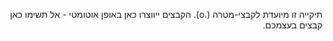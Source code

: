 <div dir="rtl">

תיקייה זו מיועדת לקבצי-מטרה (.o).
הקבצים ייווצרו כאן באופן אוטומטי - אל תשימו כאן קבצים בעצמכם.
</div>

